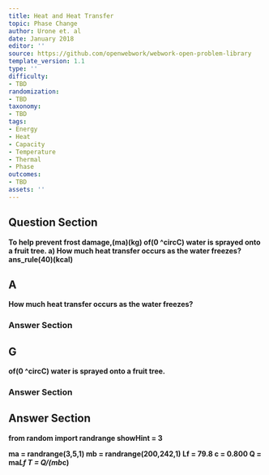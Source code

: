 ```yaml
---
title: Heat and Heat Transfer
topic: Phase Change
author: Urone et. al
date: January 2018
editor: ''
source: https://github.com/openwebwork/webwork-open-problem-library
template_version: 1.1
type: ''
difficulty:
- TBD
randomization:
- TBD
taxonomy:
- TBD
tags:
- Energy
- Heat
- Capacity
- Temperature
- Thermal
- Phase
outcomes:
- TBD
assets: ''
---
```


## Question Section 

<b>
To help prevent frost damage,(ma)(kg) of(0 ^circC) water is sprayed onto a fruit tree. 
a) How much heat transfer occurs as the water freezes? 
ans_rule(40)(kcal)

## A
How much heat transfer occurs as the water freezes? 
### Answer Section
## G
of(0 ^circC) water is sprayed onto a fruit tree. 
### Answer Section


## Answer Section

from random import randrange
showHint = 3

ma = randrange(3,5,1)
mb = randrange(200,242,1)
Lf = 79.8
c = 0.800
Q = ma*Lf
T = Q/(mb*c)